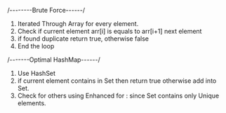 

/--------Brute Force------/

1) Iterated Through Array for every element.
2) Check if current element arr[i] is equals to arr[i+1] next element
3) if found duplicate return true, otherwise false
4) End the loop



/-------Optimal HashMap------/

1) Use HashSet
2) if current element contains in Set then return true otherwise add into Set.
3) Check for others using Enhanced for : since Set contains only Unique elements.